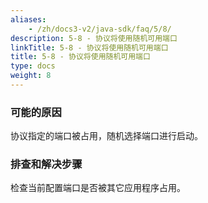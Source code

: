 ```yaml
---
aliases:
    - /zh/docs3-v2/java-sdk/faq/5/8/
description: 5-8 - 协议将使用随机可用端口
linkTitle: 5-8 - 协议将使用随机可用端口
title: 5-8 - 协议将使用随机可用端口
type: docs
weight: 8
---
```




### 可能的原因

协议指定的端口被占用，随机选择端口进行启动。

### 排查和解决步骤

检查当前配置端口是否被其它应用程序占用。